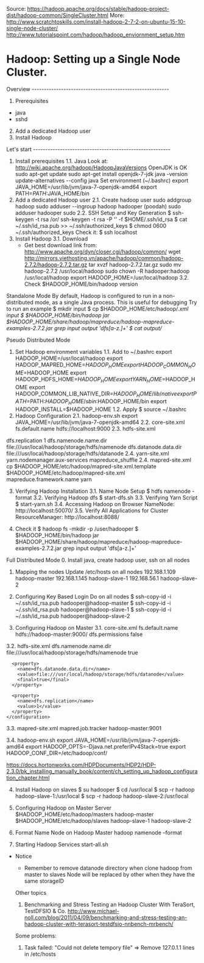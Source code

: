Source: https://hadoop.apache.org/docs/stable/hadoop-project-dist/hadoop-common/SingleCluster.html
More: http://www.scratchtoskills.com/install-hadoop-2-7-2-on-ubuntu-15-10-single-node-cluster/
      http://www.tutorialspoint.com/hadoop/hadoop_enviornment_setup.htm

# Hadoop: Setting up a Single Node Cluster.


Overview --------------------------------------------------------
1. Prerequisites
  + java
  + sshd
2. Add a dedicated Hadoop user
3. Install Hadoop

Let's start --------------------------------------------------------
1. Install prerequisites
  1.1. Java
    Look at: http://wiki.apache.org/hadoop/HadoopJavaVersions
    OpenJDK is OK
      sudo apt-get update
      sudo apt-get install openjdk-7-jdk
      java -version
      update-alternatives --config java
      Set environment (~/.bashrc)
        export JAVA_HOME=/usr/lib/jvm/java-7-openjdk-amd64
        export PATH=$PATH:$JAVA_HOME/bin
2. Add a dedicated Hadoop user
  2.1. Create hadoop user
    sudo addgroup hadoop
    sudo adduser --ingroup hadoop hadooper (poodah)
    sudo adduser hadooper sudo
  2.2. SSH Setup and Key Generation
    $ ssh-keygen -t rsa /or/ ssh-keygen -t rsa -P '' -f $HOME/.ssh/id_rsa
    $ cat ~/.ssh/id_rsa.pub >> ~/.ssh/authorized_keys
    $ chmod 0600 ~/.ssh/authorized_keys
    Check it:
      $ ssh localhost
3. Install Hadoop
  3.1. Download
    * Get best download link from: http://www.apache.org/dyn/closer.cgi/hadoop/common/
    wget http://mirrors.viethosting.vn/apache/hadoop/common/hadoop-2.7.2/hadoop-2.7.2.tar.gz
    tar xvzf hadoop-2.7.2.tar.gz
    sudo mv hadoop-2.7.2 /usr/local/hadoop
    sudo chown -R hadooper:hadoop /usr/local/hadoop
    export HADOOP_HOME=/usr/local/hadoop
  3.2. Check
    $HADOOP_HOME/bin/hadoop version

Standalone Mode
  By default, Hadoop is configured to run in a non-distributed mode, as a single Java process. This is useful for debugging
  Try to run an example
    $ mkdir input
    $ cp $HADOOP_HOME/etc/hadoop/*.xml input
    $ $HADOOP_HOME/bin/hadoop jar $HADOOP_HOME/share/hadoop/mapreduce/hadoop-mapreduce-examples-2.7.2.jar grep input output 'dfs[a-z.]+'
    $ cat output/*

Pseudo Distributed Mode
1. Set Hadoop environment variables
  1.1. Add to ~/.bashrc
    export HADOOP_HOME=/usr/local/hadoop
    export HADOOP_MAPRED_HOME=$HADOOP_HOME
    export HADOOP_COMMON_HOME=$HADOOP_HOME
    export HADOOP_HDFS_HOME=$HADOOP_HOME
    export YARN_HOME=$HADOOP_HOME
    export HADOOP_COMMON_LIB_NATIVE_DIR=$HADOOP_HOME/lib/native
    export PATH=$PATH:$HADOOP_HOME/sbin:$HADOOP_HOME/bin
    export HADOOP_INSTALL=$HADOOP_HOME
  1.2. Apply
    $ source ~/.bashrc
2. Hadoop Configuration
  2.1. hadoop-env.sh
    export JAVA_HOME=/usr/lib/jvm/java-7-openjdk-amd64
  2.2. core-site.xml
    <configuration>
       <property>
          <name>fs.default.name</name>
          <value>hdfs://localhost:9000</value> 
       </property>
    </configuration>
  2.3. hdfs-site.xml
    <configuration>
  <property>
    <name>dfs.replication</name>
    <value>1</value>
  </property>
  <property>
    <name>dfs.namenode.name.dir</name>
    <value>file:///usr/local/hadoop/storage/hdfs/namenode</value>
  </property>
  <property>
    <name>dfs.datanode.data.dir</name> 
    <value>file:///usr/local/hadoop/storage/hdfs/datanode</value> 
  </property>
    </configuration>
  2.4. yarn-site.xml
    <configuration>
      <property>
        <name>yarn.nodemanager.aux-services</name>
        <value>mapreduce_shuffle</value> 
      </property>
    </configuration>
  2.4. mapred-site.xml
    cp $HADOOP_HOME/etc/hadoop/mapred-site.xml.template $HADOOP_HOME/etc/hadoop/mapred-site.xml
    <configuration>
      <property> 
        <name>mapreduce.framework.name</name>
        <value>yarn</value>
      </property>
    </configuration>

3. Verifying Hadoop Installation
  3.1. Name Node Setup
    $ hdfs namenode -format
  3.2. Verifying Hadoop dfs
    $ start-dfs.sh 
  3.3. Verifying Yarn Script
    $ start-yarn.sh
  3.4. Accessing Hadoop on Browser
    NameNode: http://localhost:50070/
  3.5. Verify All Applications for Cluster
    ResourceManager: http://localhost:8088/

4. Check it
  $ hadoop fs -mkdir -p /user/hadooper
  $ $HADOOP_HOME/bin/hadoop jar $HADOOP_HOME/share/hadoop/mapreduce/hadoop-mapreduce-examples-2.7.2.jar grep input output 'dfs[a-z.]+'



Full Distributed Mode
0. Install java, create hadoop user, ssh on all nodes

1. Mapping the nodes
  Update /etc/hosts on all nodes
    192.168.1.109 hadoop-master
    192.168.1.145 hadoop-slave-1
    192.168.56.1  hadoop-slave-2

2. Configuring Key Based Login
  Do on all nodes
    $ ssh-copy-id -i ~/.ssh/id_rsa.pub hadooper@hadoop-master
    $ ssh-copy-id -i ~/.ssh/id_rsa.pub hadooper@hadoop-slave-1
    $ ssh-copy-id -i ~/.ssh/id_rsa.pub hadooper@hadoop-slave-2

3. Configuring Hadoop on Master
  3.1. core-site.xml
    <configuration>
      <property> 
        <name>fs.default.name</name> 
        <value>hdfs://hadoop-master:9000/</value> 
      </property> 
      <property> 
        <name>dfs.permissions</name> 
        <value>false</value> 
      </property> 
    </configuration>
  
  3.2. hdfs-site.xml
    <configuration>
      <property> 
        <name>dfs.namenode.name.dir</name> 
        <value>file:///usr/local/hadoop/storage/hdfs/namenode</value>
        <final>true</final> 
      </property> 

      <property> 
        <name>dfs.datanode.data.dir</name> 
        <value>file:///usr/local/hadoop/storage/hdfs/datanode</value>
        <final>true</final> 
      </property>

      <property> 
        <name>dfs.replication</name> 
        <value>1</value> 
      </property> 
    </configuration>
  
  3.3. mapred-site.xml
    <configuration>
      <property> 
        <name>mapred.job.tracker</name> 
        <value>hadoop-master:9001</value> 
      </property>
    </configuration>

  3.4. hadoop-env.sh
    export JAVA_HOME=/usr/lib/jvm/java-7-openjdk-amd64
    export HADOOP_OPTS=-Djava.net.preferIPv4Stack=true
    export HADOOP_CONF_DIR=/etc/hadoop/conf/

https://docs.hortonworks.com/HDPDocuments/HDP2/HDP-2.3.0/bk_installing_manually_book/content/ch_setting_up_hadoop_configuration_chapter.html

4. Install Hadoop on slaves
  $ su hadooper
  $ cd /usr/local
  $ scp -r hadoop hadoop-slave-1:/usr/local
  $ scp -r hadoop hadoop-slave-2:/usr/local

5. Configuring Hadoop on Master Server
  $HADOOP_HOME/etc/hadoop/masters
    hadoop-master
  $HADOOP_HOME/etc/hadoop/slaves
    hadoop-slave-1 
    hadoop-slave-2
6. Format Name Node on Hadoop Master
  hadoop namenode –format
7. Starting Hadoop Services
  start-all.sh



* Notice
  - Remember to remove datanode directory when clone hadoop from master to slaves
    Node will be replaced by other when they have the same storageID


  Other topics
  1. Benchmarking and Stress Testing an Hadoop Cluster With TeraSort, TestDFSIO & Co.
    http://www.michael-noll.com/blog/2011/04/09/benchmarking-and-stress-testing-an-hadoop-cluster-with-terasort-testdfsio-nnbench-mrbench/



  Some problems:
  1. Task failed: "Could not delete tempory file"
    => Remove 127.0.1.1 lines in /etc/hosts
